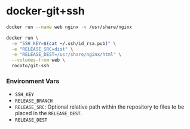 # docker-git+ssh


```sh
docker run --name web nginx -v /usr/share/nginx

docker run \
  -e "SSH_KEY=$(cat ~/.ssh/id_rsa.pub)" \
  -e "RELEASE_SRC=dist" \
  -e "RELEASE_DEST=/usr/share/nginx/html" \
  --volumes-from web \
  rocoto/git-ssh
```

### Environment Vars

* `SSH_KEY`
* `RELEASE_BRANCH`
* `RELEASE_SRC`: Optional relative path within the repository to files to be
  placed in the `RELEASE_DEST`.
* `RELEASE_DEST`

